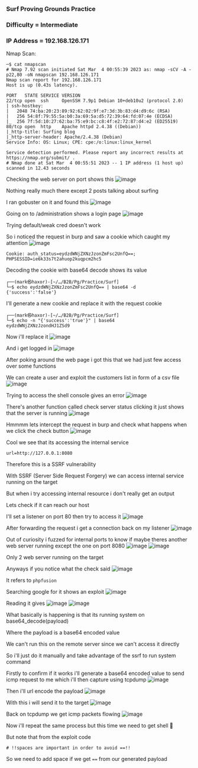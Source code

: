 <h3> Surf Proving Grounds Practice </h3>

### Difficulty = Intermediate

### IP Address = 192.168.126.171

Nmap Scan:

```
─$ cat nmapscan                                 
# Nmap 7.92 scan initiated Sat Mar  4 00:55:39 2023 as: nmap -sCV -A -p22,80 -oN nmapscan 192.168.126.171
Nmap scan report for 192.168.126.171
Host is up (0.43s latency).

PORT   STATE SERVICE VERSION
22/tcp open  ssh     OpenSSH 7.9p1 Debian 10+deb10u2 (protocol 2.0)
| ssh-hostkey: 
|   2048 74:ba:20:23:89:92:62:02:9f:e7:3d:3b:83:d4:d9:6c (RSA)
|   256 54:8f:79:55:5a:b0:3a:69:5a:d5:72:39:64:fd:07:4e (ECDSA)
|_  256 7f:5d:10:27:62:ba:75:e9:bc:c8:4f:e2:72:87:d4:e2 (ED25519)
80/tcp open  http    Apache httpd 2.4.38 ((Debian))
|_http-title: Surfing blog
|_http-server-header: Apache/2.4.38 (Debian)
Service Info: OS: Linux; CPE: cpe:/o:linux:linux_kernel

Service detection performed. Please report any incorrect results at https://nmap.org/submit/ .
# Nmap done at Sat Mar  4 00:55:51 2023 -- 1 IP address (1 host up) scanned in 12.43 seconds
```

Checking the web server on port shows this
![image](https://user-images.githubusercontent.com/113513376/222858069-45e0154a-d397-4557-8cae-ae363a1ecd46.png)

Nothing really much there except 2 posts talking about surfing

I ran gobuster on it and found this 
![image](https://user-images.githubusercontent.com/113513376/222858382-93338bcb-363b-4111-8cd0-860a7376e1bf.png)

Going on to /administration shows a login page
![image](https://user-images.githubusercontent.com/113513376/222858175-0b148573-0a6c-4914-80bf-c0223930ba98.png)

Trying default/weak cred doesn't work

So i noticed the request in burp and saw a cookie which caught my attention
![image](https://user-images.githubusercontent.com/113513376/222858228-a991a10f-e8ee-4cf4-9e82-021a59826ab9.png)

```
Cookie: auth_status=eydzdWNjZXNzJzonZmFsc2UnfQ==; PHPSESSID=ie6k33s7t2ahuop2kuqpcm2hc5
```

Decoding the cookie with base64 decode shows its value

```
┌──(mark㉿haxor)-[~/…/B2B/Pg/Practice/Surf]
└─$ echo eydzdWNjZXNzJzonZmFsc2UnfQ== | base64 -d                   
{'success':'false'}     
```

I'll generate a new cookie and replace it with the request cookie

```
┌──(mark㉿haxor)-[~/…/B2B/Pg/Practice/Surf]
└─$ echo -n "{'success':'true'}" | base64                      
eydzdWNjZXNzJzondHJ1ZSd9
```

Now i'll replace it 
![image](https://user-images.githubusercontent.com/113513376/222858627-3610e4b5-733b-44f1-8384-a868f8c44921.png)

And i get logged in
![image](https://user-images.githubusercontent.com/113513376/222858670-d37baf7b-bfe1-49ab-9725-e9aef0949e56.png)

After poking around the web page i got this that we had just few access over some functions

We can create a user and exploit the customers list in form of a csv file
![image](https://user-images.githubusercontent.com/113513376/222859229-c8083690-3f55-4603-9b8a-498371d3dc65.png)

Trying to access the shell console gives an error
![image](https://user-images.githubusercontent.com/113513376/222859558-e5c5d862-3383-48e9-b1d9-d71a50ecb2d4.png)

There's another function called check server status clicking it just shows that the server is running
![image](https://user-images.githubusercontent.com/113513376/222859633-b29c8533-afdd-4a13-a488-1f742dd1520a.png)

Hmmmm lets intercept the request in burp and check what happens when we click the check button
![image](https://user-images.githubusercontent.com/113513376/222859681-c2ac604c-2b2f-480e-ae0d-205823eb0311.png)

Cool we see that its accessing the internal service

```
url=http://127.0.0.1:8080
```

Therefore this is a SSRF vulnerability

With SSRF (Server Side Request Forgery) we can access internal service running on the target

But when i try accessing internal resource i don't really get an output

Lets check if it can reach our host

I'll set a listener on port 80 then try to access it
![image](https://user-images.githubusercontent.com/113513376/222860719-e0d40298-612a-4640-9765-c3f250d060c8.png)

After forwarding the request i get a connection back on my listener
![image](https://user-images.githubusercontent.com/113513376/222860811-53f20e65-9e0d-4f2c-9e9e-fbc9c4e2085c.png)

Out of curiosity i fuzzed for internal ports to know if maybe theres another web server running except the one on port 8080
![image](https://user-images.githubusercontent.com/113513376/222863998-6697a5a6-ca74-425e-9165-ef042939abe8.png)
![image](https://user-images.githubusercontent.com/113513376/222864017-5ea5790a-4898-4bd9-9acd-d2f1f9494480.png)

Only 2 web server running on the target

Anyways if you notice what the check said
![image](https://user-images.githubusercontent.com/113513376/222864062-3e8764ff-2c83-4494-b72c-4834dec3d973.png)

It refers to `phpfusion`

Searching google for it shows an exploit
![image](https://user-images.githubusercontent.com/113513376/222864100-f1e4dedc-7ded-4057-a38e-8ba724954b01.png)

Reading it gives
![image](https://user-images.githubusercontent.com/113513376/222864174-94f88f25-492f-4f96-9783-1bf01cd9a271.png)
![image](https://user-images.githubusercontent.com/113513376/222864214-8dc20d19-6e19-4a1c-8950-0fdda3a678e4.png)

What basically is happening is that its running system on base64_decode(payload)

Where the payload is a base64 encoded value

We can't run this on the remote server since we can't access it directly

So i'll just do it manually and take advantage of the ssrf to run system command

Firstly to confirm if it works i'll generate a base64 encoded value to send icmp request to me which i'll then capture using tcpdump
![image](https://user-images.githubusercontent.com/113513376/222864474-f7c9b9db-67b5-4eec-a734-1ba11fa7260e.png)

Then i'll url encode the payload
![image](https://user-images.githubusercontent.com/113513376/222864511-8062e727-a32f-4f37-b9c5-68cd476724e9.png)

With this i will send it to the target
![image](https://user-images.githubusercontent.com/113513376/222864608-70c8b349-931e-490e-b6cf-0c57ef0d3825.png)

Back on tcpdump we get icmp packets flowing
![image](https://user-images.githubusercontent.com/113513376/222864797-b94d282b-cfa3-420e-8ef2-4a8cd896278f.png)

Now i'll repeat the same process but this time we need to get shell 🐚

But note that from the exploit code 

```
# !!spaces are important in order to avoid ==!!
```

So we need to add space if we get `==` from our generated payload





